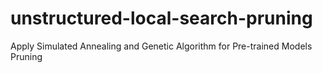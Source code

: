 # unstructured-local-search-pruning
Apply Simulated Annealing and Genetic Algorithm for Pre-trained Models Pruning
